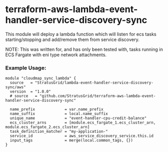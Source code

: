 # terraform-aws-lambda-event-handler-service-discovery-sync
This module will deploy a lambda function which will listen for 
ecs tasks starting/stopping and add/remove them from service discovery.

NOTE: This was written for, and has only been tested with, 
tasks running in ECS Fargate with eni type network attachments.

### Example Usage:
```
module "cloudmap_sync_lambda" {
  source   = "StratusGrid/lambda-event-handler-service-discovery-sync/aws"
  version  = "1.0.0"
  # source   = "github.com/StratusGrid/terraform-aws-lambda-event-handler-service-discovery-sync"

  name_prefix             = var.name_prefix
  name_suffix             = local.name_suffix
  unique_name             = "event-handler-cpu-credit-balance"
  ecs_cluster_arns        = [module.ecs_fargate_1.ecs_cluster_arn, module.ecs_fargate_2.ecs_cluster_arn]
  task_definition_matcher = "my-application-"
  service_id              = aws_service_discovery_service.this.id
  input_tags              = merge(local.common_tags, {})
}
```
